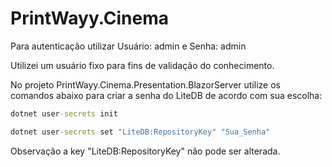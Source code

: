 # PrintWayy.Cinema

Para autenticação utilizar Usuário: admin e Senha: admin

Utilizei um usuário fixo para fins de validação do conhecimento.

No projeto PrintWayy.Cinema.Presentation.BlazorServer utilize os comandos abaixo para criar a senha do LiteDB de acordo com sua escolha:
```cmd
dotnet user-secrets init
```
```cmd
dotnet user-secrets set "LiteDB:RepositoryKey" "Sua_Senha"
```
Observação a key "LiteDB:RepositoryKey" não pode ser alterada.
